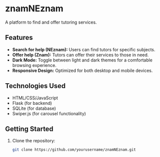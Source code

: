 ﻿# znamNEznam


A platform to find and offer tutoring services.

## Features
- **Search for help (NEznam):** Users can find tutors for specific subjects.
- **Offer help (Znam):** Tutors can offer their services to those in need.
- **Dark Mode:** Toggle between light and dark themes for a comfortable browsing experience.
- **Responsive Design:** Optimized for both desktop and mobile devices.

## Technologies Used
- HTML/CSS/JavaScript
- Flask (for backend)
- SQLite (for database)
- Swiper.js (for carousel functionality)

## Getting Started
1. Clone the repository:
   ```bash
   git clone https://github.com/yourusername/znamNEznam.git
